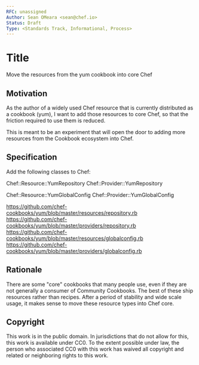 ```yaml
---
RFC: unassigned
Author: Sean OMeara <sean@chef.io>
Status: Draft
Type: <Standards Track, Informational, Process>
---
```


# Title

Move the resources from the yum cookbook into core Chef

## Motivation

As the author of a widely used Chef resource that is currently
distributed as a cookbook (yum), I want to add those resources to core
Chef, so that the friction required to use them is reduced.

This is meant to be an experiment that will open the door to adding
more resources from the Cookbook ecosystem into Chef.

## Specification

Add the following classes to Chef:

Chef::Resource::YumRepository
Chef::Provider::YumRepository

Chef::Resource::YumGlobalConfig
Chef::Provider::YumGlobalConfig

https://github.com/chef-cookbooks/yum/blob/master/resources/repository.rb
https://github.com/chef-cookbooks/yum/blob/master/providers/repository.rb
https://github.com/chef-cookbooks/yum/blob/master/resources/globalconfig.rb
https://github.com/chef-cookbooks/yum/blob/master/providers/globalconfig.rb

## Rationale
There are some "core" cookbooks that many people use, even if they are
not generally a consumer of Community Cookbooks. The best of these
ship resources rather than recipes. After a period of stability and
wide scale usage, it makes sense to move these resource types into
Chef core.

## Copyright

This work is in the public domain. In jurisdictions that do not allow for this,
this work is available under CC0. To the extent possible under law, the person
who associated CC0 with this work has waived all copyright and related or
neighboring rights to this work.
